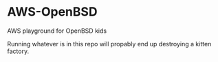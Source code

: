 # AWS-OpenBSD
AWS playground for OpenBSD kids

Running whatever is in this repo will propably end up destroying a kitten factory.
